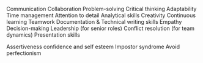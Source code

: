 Communication
Collaboration
Problem-solving
Critical thinking
Adaptability
Time management
Attention to detail
Analytical skills
Creativity
Continuous learning
Teamwork
Documentation & Technical writing skills
Empathy
Decision-making
Leadership (for senior roles)
Conflict resolution (for team dynamics)
Presentation skills

Assertiveness confidence and self esteem
Impostor syndrome
Avoid perfectionism
